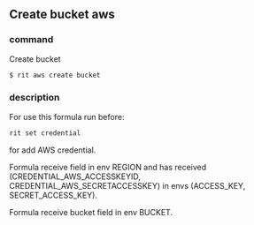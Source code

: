 ## Create bucket aws

### command
Create bucket
```bash
$ rit aws create bucket
```

### description
For use this formula run before:
```bash
rit set credential
```
for add AWS credential.

Formula receive field in env REGION and has received (CREDENTIAL_AWS_ACCESSKEYID, CREDENTIAL_AWS_SECRETACCESSKEY) in envs (ACCESS_KEY, SECRET_ACCESS_KEY).

Formula receive bucket field in env BUCKET.